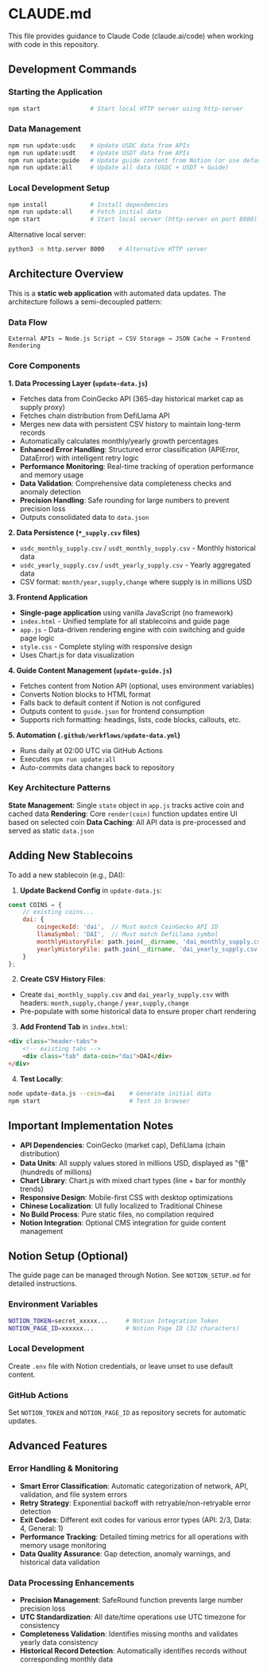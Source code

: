 # CLAUDE.md

This file provides guidance to Claude Code (claude.ai/code) when working with code in this repository.

## Development Commands

### Starting the Application
```bash
npm start              # Start local HTTP server using http-server
```

### Data Management
```bash
npm run update:usdc    # Update USDC data from APIs
npm run update:usdt    # Update USDT data from APIs
npm run update:guide   # Update guide content from Notion (or use default)
npm run update:all     # Update all data (USDC + USDT + Guide)
```

### Local Development Setup
```bash
npm install            # Install dependencies
npm run update:all     # Fetch initial data
npm start              # Start local server (http-server on port 8080)
```

Alternative local server:
```bash
python3 -m http.server 8000    # Alternative HTTP server
```

## Architecture Overview

This is a **static web application** with automated data updates. The architecture follows a semi-decoupled pattern:

### Data Flow
```
External APIs → Node.js Script → CSV Storage → JSON Cache → Frontend Rendering
```

### Core Components

**1. Data Processing Layer (`update-data.js`)**
- Fetches data from CoinGecko API (365-day historical market cap as supply proxy)
- Fetches chain distribution from DefiLlama API
- Merges new data with persistent CSV history to maintain long-term records
- Automatically calculates monthly/yearly growth percentages
- **Enhanced Error Handling**: Structured error classification (APIError, DataError) with intelligent retry logic
- **Performance Monitoring**: Real-time tracking of operation performance and memory usage
- **Data Validation**: Comprehensive data completeness checks and anomaly detection
- **Precision Handling**: Safe rounding for large numbers to prevent precision loss
- Outputs consolidated data to `data.json`

**2. Data Persistence (`*_supply.csv` files)**
- `usdc_monthly_supply.csv` / `usdt_monthly_supply.csv` - Monthly historical data
- `usdc_yearly_supply.csv` / `usdt_yearly_supply.csv` - Yearly aggregated data
- CSV format: `month/year,supply,change` where supply is in millions USD

**3. Frontend Application**
- **Single-page application** using vanilla JavaScript (no framework)
- `index.html` - Unified template for all stablecoins and guide page
- `app.js` - Data-driven rendering engine with coin switching and guide page logic
- `style.css` - Complete styling with responsive design
- Uses Chart.js for data visualization

**4. Guide Content Management (`update-guide.js`)**
- Fetches content from Notion API (optional, uses environment variables)
- Converts Notion blocks to HTML format
- Falls back to default content if Notion is not configured
- Outputs content to `guide.json` for frontend consumption
- Supports rich formatting: headings, lists, code blocks, callouts, etc.

**5. Automation (`.github/workflows/update-data.yml`)**
- Runs daily at 02:00 UTC via GitHub Actions
- Executes `npm run update:all`
- Auto-commits data changes back to repository

### Key Architecture Patterns

**State Management**: Single `state` object in `app.js` tracks active coin and cached data
**Rendering**: Core `render(coin)` function updates entire UI based on selected coin
**Data Caching**: All API data is pre-processed and served as static `data.json`

## Adding New Stablecoins

To add a new stablecoin (e.g., DAI):

1. **Update Backend Config** in `update-data.js`:
```javascript
const COINS = {
    // existing coins...
    dai: {
        coingeckoId: 'dai',  // Must match CoinGecko API ID
        llamaSymbol: 'DAI',  // Must match DefiLlama symbol
        monthlyHistoryFile: path.join(__dirname, 'dai_monthly_supply.csv'),
        yearlyHistoryFile: path.join(__dirname, 'dai_yearly_supply.csv')
    }
};
```

2. **Create CSV History Files**:
- Create `dai_monthly_supply.csv` and `dai_yearly_supply.csv` with headers: `month,supply,change` / `year,supply,change`
- Pre-populate with some historical data to ensure proper chart rendering

3. **Add Frontend Tab** in `index.html`:
```html
<div class="header-tabs">
    <!-- existing tabs -->
    <div class="tab" data-coin="dai">DAI</div>
</div>
```

4. **Test Locally**:
```bash
node update-data.js --coin=dai    # Generate initial data
npm start                         # Test in browser
```

## Important Implementation Notes

- **API Dependencies**: CoinGecko (market cap), DefiLlama (chain distribution)
- **Data Units**: All supply values stored in millions USD, displayed as "億" (hundreds of millions)
- **Chart Library**: Chart.js with mixed chart types (line + bar for monthly trends)
- **Responsive Design**: Mobile-first CSS with desktop optimizations
- **Chinese Localization**: UI fully localized to Traditional Chinese
- **No Build Process**: Pure static files, no compilation required
- **Notion Integration**: Optional CMS integration for guide content management

## Notion Setup (Optional)

The guide page can be managed through Notion. See `NOTION_SETUP.md` for detailed instructions.

### Environment Variables
```bash
NOTION_TOKEN=secret_xxxxx...     # Notion Integration Token
NOTION_PAGE_ID=xxxxxx...         # Notion Page ID (32 characters)
```

### Local Development
Create `.env` file with Notion credentials, or leave unset to use default content.

### GitHub Actions
Set `NOTION_TOKEN` and `NOTION_PAGE_ID` as repository secrets for automatic updates.

## Advanced Features

### Error Handling & Monitoring
- **Smart Error Classification**: Automatic categorization of network, API, validation, and file system errors
- **Retry Strategy**: Exponential backoff with retryable/non-retryable error detection
- **Exit Codes**: Different exit codes for various error types (API: 2/3, Data: 4, General: 1)
- **Performance Tracking**: Detailed timing metrics for all operations with memory usage monitoring
- **Data Quality Assurance**: Gap detection, anomaly warnings, and historical data validation

### Data Processing Enhancements
- **Precision Management**: SafeRound function prevents large number precision loss
- **UTC Standardization**: All date/time operations use UTC timezone for consistency
- **Completeness Validation**: Identifies missing months and validates yearly data consistency
- **Historical Record Detection**: Automatically identifies records without corresponding monthly data